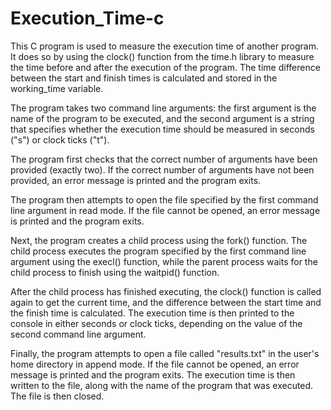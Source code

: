 # Execution_Time-c

This C program is used to measure the execution time of another program. It does so by using the clock() function from the time.h library to measure the time before and after the execution of the program. The time difference between the start and finish times is calculated and stored in the working_time variable.

The program takes two command line arguments: the first argument is the name of the program to be executed, and the second argument is a string that specifies whether the execution time should be measured in seconds ("s") or clock ticks ("t").

The program first checks that the correct number of arguments have been provided (exactly two). If the correct number of arguments have not been provided, an error message is printed and the program exits.

The program then attempts to open the file specified by the first command line argument in read mode. If the file cannot be opened, an error message is printed and the program exits.

Next, the program creates a child process using the fork() function. The child process executes the program specified by the first command line argument using the execl() function, while the parent process waits for the child process to finish using the waitpid() function.

After the child process has finished executing, the clock() function is called again to get the current time, and the difference between the start time and the finish time is calculated. The execution time is then printed to the console in either seconds or clock ticks, depending on the value of the second command line argument.

Finally, the program attempts to open a file called "results.txt" in the user's home directory in append mode. If the file cannot be opened, an error message is printed and the program exits. The execution time is then written to the file, along with the name of the program that was executed. The file is then closed.
